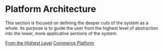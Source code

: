 # Platform Architecture

This section is focused on defining the deeper cuts of the system as a whole. Its purpose is to guide the user from the highest level of abstraction into the lower, more applicative sections of the system.

[From the Highest Level](fromTheHighestLevel.md)
[Commerce Platform](commercePlatform.md)
